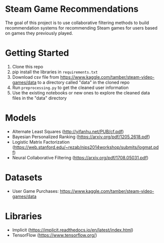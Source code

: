 # Steam Game Recommendations

The goal of this project is to use collaborative filtering methods to build recommendation systems for recommending Steam games for users based on games they previously played.

# Getting Started
1. Clone this repo
1. pip install the libraries in `requirements.txt`
1. Download csv file from https://www.kaggle.com/tamber/steam-video-games/data to a directory called "data" in the cloned repo
1. Run `preprocessing.py` to get the cleaned user information
1. Use the existing notebooks or new ones to explore the cleaned data files in the "data" directory

# Models
- Alternate Least Squares (http://yifanhu.net/PUB/cf.pdf)
- Bayesian Personalized Ranking (https://arxiv.org/pdf/1205.2618.pdf)
- Logistic Matrix Factorization (https://web.stanford.edu/~rezab/nips2014workshop/submits/logmat.pdf)
- Neural Collaborative Filtering (https://arxiv.org/pdf/1708.05031.pdf)

# Datasets
- User Game Purchases: https://www.kaggle.com/tamber/steam-video-games/data

# Libraries
- Implicit (https://implicit.readthedocs.io/en/latest/index.html)
- TensorFlow (https://www.tensorflow.org/)
